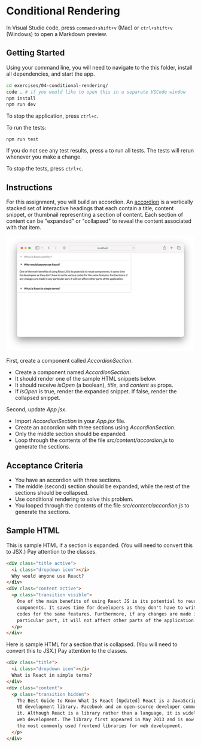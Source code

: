 # Conditional Rendering

In Visual Studio code, press `command+shift+v` (Mac) or `ctrl+shift+v` (Windows) to open a Markdown preview.

## Getting Started

Using your command line, you will need to navigate to the this folder, install all dependencies, and start the app.

```bash
cd exercises/04-conditional-rendering/
code . # if you would like to open this in a separate VSCode window
npm install
npm run dev
```

To stop the application, press `ctrl+c`.

To run the tests:

```shell
npm run test
```

If you do not see any test results, press `a` to run all tests. The tests will rerun whenever you make a change.

To stop the tests, press `ctrl+c`.

## Instructions

For this assignment, you will build an accordion. An [accordion](https://semantic-ui.com/modules/accordion.html) is a vertically stacked set of interactive headings that each contain a title, content snippet, or thumbnail representing a section of content. Each section of content can be "expanded" or "collapsed" to reveal the content associated with that item.

![An example of an accordion](demo.png)

First, create a component called _AccordionSection_.

- Create a component named _AccordionSection_.
- It should render one of the sample HTML snippets below.
- It should receive _isOpen_ (a boolean), _title_, and _content_ as props.
- If _isOpen_ is true, render the expanded snippet. If false, render the collapsed snippet.

Second, update _App.jsx_.

- Import _AccordionSection_ in your _App.jsx_ file.
- Create an accordion with three sections using _AccordionSection_.
- Only the middle section should be expanded.
- Loop through the contents of the file _src/content/accordion.js_ to generate the sections.

## Acceptance Criteria

- You have an accordion with three sections.
- The middle (second) section should be expanded, while the rest of the sections should be collapsed.
- Use conditional rendering to solve this problem.
- You looped through the contents of the file _src/content/accordion.js_ to generate the sections.

## Sample HTML

This is sample HTML if a section is expanded. (You will need to convert this to JSX.) Pay attention to the classes.

```html
<div class="title active">
  <i class="dropdown icon"></i>
  Why would anyone use React?
</div>
<div class="content active">
  <p class="transition visible">
    One of the main benefits of using React JS is its potential to reuse
    components. It saves time for developers as they don't have to write various
    codes for the same features. Furthermore, if any changes are made in any
    particular part, it will not affect other parts of the application.
  </p>
</div>
```

Here is sample HTML for a section that is collapsed. (You will need to convert this to JSX.) Pay attention to the classes.

```html
<div class="title">
  <i class="dropdown icon"></i>
  What is React in simple terms?
</div>
<div class="content">
  <p class="transition hidden">
    The Best Guide to Know What Is React [Updated] React is a JavaScript-based
    UI development library. Facebook and an open-source developer community run
    it. Although React is a library rather than a language, it is widely used in
    web development. The library first appeared in May 2013 and is now one of
    the most commonly used frontend libraries for web development.
  </p>
</div>
```

